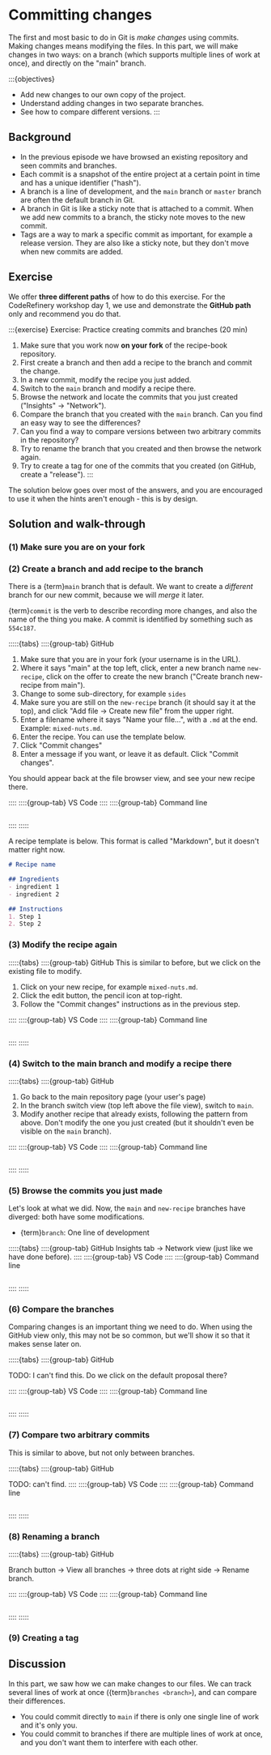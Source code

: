 # Committing changes

The first and most basic to do in Git is *make changes* using commits. Making
changes means modifying the files. In this part, we will make changes in two
ways: on a branch (which supports multiple lines of work at once), and directly
on the "main" branch.

:::{objectives}
* Add new changes to our own copy of the project.
* Understand adding changes in two separate branches.
* See how to compare different versions.
:::


## Background

- In the previous episode we have browsed an existing repository and seen commits
  and branches.
- Each commit is a snapshot of the entire project at a certain
  point in time and has a unique identifier ("hash").
- A branch is a line of development, and the `main` branch or `master` branch
  are often the default branch in Git.
- A branch in Git is like a sticky note that is attached to a commit. When we add
  new commits to a branch, the sticky note moves to the new commit.
- Tags are a way to mark a specific commit as important, for example a release
  version. They are also like a sticky note, but they don't move when new
  commits are added.


## Exercise

We offer **three different paths** of how to do this exercise.  For
the CodeRefinery workshop day 1, we use and demonstrate the **GitHub
path** only and recommend you do that.


:::{exercise} Exercise: Practice creating commits and branches (20 min)
1. Make sure that you work now **on your fork** of the recipe-book repository.
1. First create a branch and then add a recipe to the branch and commit the change.
1. In a new commit, modify the recipe you just added.
1. Switch to the `main` branch and modify a recipe there.
1. Browse the network and locate the commits that you just created ("Insights" -> "Network").
1. Compare the branch that you created with the `main` branch. Can you find an easy way to see the differences?
1. Can you find a way to compare versions between two arbitrary commits in the repository?
1. Try to rename the branch that you created and then browse the network again.
1. Try to create a tag for one of the commits that you created (on GitHub,
   create a "release").
:::

The solution below goes over most of the answers, and you are
encouraged to use it when the hints aren't enough - this is by
design.



## Solution and walk-through


### (1) Make sure you are on your fork



### (2) Create a branch and add recipe to the branch

There is a {term}`main` branch that is default.  We want to create a
*different* branch for our new commit, because we will *merge* it
later.

{term}`commit` is the verb to describe recording more changes, and also
the name of the thing you make.  A commit is identified by something
such as `554c187`.

:::::{tabs}
::::{group-tab} GitHub
1. Make sure that you are in your fork (your username is in the URL).
1. Where it says "main" at the top left, click, enter a new branch
   name `new-recipe`, click on the offer to create the new branch
   ("Create branch new-recipe from main").
1. Change to some sub-directory, for example `sides`
1. Make sure you are still on the `new-recipe` branch (it should say
   it at the top), and click "Add file → Create new file" from the
   upper right.
1. Enter a filename where it says "Name your file...", with a `.md` at
   the end.  Example: `mixed-nuts.md`.
1. Enter the recipe.  You can use the template below.
1. Click "Commit changes"
1. Enter a message if you want, or leave it as default.  Click "Commit
   changes".

You should appear back at the file browser view, and see your new
recipe there.

::::
::::{group-tab} VS Code
::::
::::{group-tab} Command line
```
```
::::
:::::

A recipe template is below.  This format is called "Markdown", but it
doesn't matter right now.
```markdown
# Recipe name

## Ingredients
- ingredient 1
- ingredient 2

## Instructions
1. Step 1
2. Step 2
```



### (3) Modify the recipe again

:::::{tabs}
::::{group-tab} GitHub
This is similar to before, but we click on the existing file to
modify.

1. Click on your new recipe, for example `mixed-nuts.md`.
2. Click the edit button, the pencil icon at top-right.
3. Follow the "Commit changes" instructions as in the previous step.

::::
::::{group-tab} VS Code
::::
::::{group-tab} Command line
```
```
::::
:::::

### (4) Switch to the main branch and modify a recipe there

:::::{tabs}
::::{group-tab} GitHub
1. Go back to the main repository page (your user's page)
1. In the branch switch view (top left above the file view), switch to
   `main`.
1. Modify another recipe that already exists, following the pattern
from above.  Don't modify the one you just created (but it shouldn't
even be visible on the `main` branch).

::::
::::{group-tab} VS Code
::::
::::{group-tab} Command line
```
```
::::
:::::

### (5) Browse the commits you just made

Let's look at what we did.  Now, the `main` and `new-recipe` branches
have diverged: both have some modifications.

* {term}`branch`: One line of development

:::::{tabs}
::::{group-tab} GitHub
Insights tab → Network view (just like we have done before).
::::
::::{group-tab} VS Code
::::
::::{group-tab} Command line
```
```
::::
:::::

### (6) Compare the branches

Comparing changes is an important thing we need to do.  When using the
GitHub view only, this may not be so common, but we'll show it so that
it makes sense later on.

:::::{tabs}
::::{group-tab} GitHub

TODO: I can't find this.  Do we click on the default proposal there?

::::
::::{group-tab} VS Code
::::
::::{group-tab} Command line
```
```
::::
:::::

### (7) Compare two arbitrary commits

This is similar to above, but not only between branches.

:::::{tabs}
::::{group-tab} GitHub

TODO: can't find.
::::
::::{group-tab} VS Code
::::
::::{group-tab} Command line
```
```
::::
:::::

### (8) Renaming a branch

:::::{tabs}
::::{group-tab} GitHub

Branch button → View all branches → three dots at right side → Rename branch.

::::
::::{group-tab} VS Code
::::
::::{group-tab} Command line
```
```
::::
:::::


### (9) Creating a tag




## Discussion

In this part, we saw how we can make changes to our files.  We can
track several lines of work at once ({term}`branches <branch>`), and can compare
their differences.

* You could commit directly to `main` if there is only one single line
  of work and it's only you.
* You could commit to branches if there are multiple lines of work at
  once, and you don't want them to interfere with each other.
